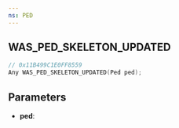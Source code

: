 ```yaml
---
ns: PED
---
```

## WAS_PED_SKELETON_UPDATED

```c
// 0x11B499C1E0FF8559
Any WAS_PED_SKELETON_UPDATED(Ped ped);
```

## Parameters
* **ped**:
